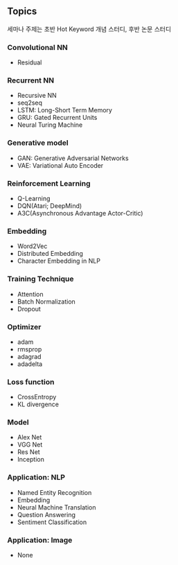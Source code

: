 ## Topics
세마나 주제는 초반 Hot Keyword 개념 스터디, 후반 논문 스터디

### Convolutional NN
* Residual

### Recurrent NN
* Recursive NN
* seq2seq
* LSTM: Long-Short Term Memory
* GRU: Gated Recurrent Units
* Neural Turing Machine

### Generative model
* GAN: Generative Adversarial Networks
* VAE: Variational Auto Encoder

### Reinforcement Learning
* Q-Learning
* DQN(Atari; DeepMind)
* A3C(Asynchronous Advantage Actor-Critic)

### Embedding
* Word2Vec
* Distributed Embedding
* Character Embedding in NLP

### Training Technique
* Attention
* Batch Normalization
* Dropout

### Optimizer
* adam
* rmsprop
* adagrad
* adadelta

### Loss function
* CrossEntropy
* KL divergence

### Model
* Alex Net
* VGG Net
* Res Net
* Inception

### Application: NLP
* Named Entity Recognition
* Embedding
* Neural Machine Translation
* Question Answering
* Sentiment Classification

### Application: Image
* None